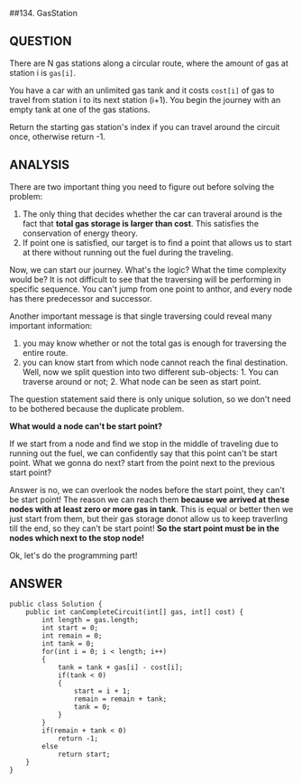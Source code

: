 ##134. GasStation


__QUESTION__
--

There are N gas stations along a circular route, where the amount of gas at station i is ``gas[i]``.

You have a car with an unlimited gas tank and it costs ``cost[i]`` of gas to travel from station i to its next station (i+1). You begin the journey with an empty tank at one of the gas stations.

Return the starting gas station's index if you can travel around the circuit once, otherwise return -1.

__ANALYSIS__
--

There are two important thing you need to figure out before solving the problem:

1. The only thing that decides whether the car can traveral around is the fact that **total gas storage is larger than cost**. This satisfies the conservation of energy theory.
2. If point one is satisfied, our target is to find a point that allows us to start at there without running out the fuel during the traveling.

Now, we can start our journey. What's the logic? What the time complexity would be?
It is not difficult to see that the traversing will be performing in specific sequence. You can't jump from one point to anthor, and every node has there predecessor and successor. 

Another important message is that single traversing could reveal many important information: 

1. you may know whether or not the total gas is enough for traversing the entire route. 
2. you can know start from which node cannot reach the final destination. 
Well, now we split question into two different sub-objects: 1. You can traverse around or not; 2. What node can be seen as start point.

The question statement said there is only unique solution, so we don't need to be bothered because the duplicate problem.

**What would a node can't be start point?**

If we start from a node and find we stop in the middle of traveling due to running out the fuel, we can confidently say that this point can't be start point. What we gonna do next? start from the point next to the previous start point?

Answer is no, we can overlook the nodes before the start point, they can't be start point! The reason we can reach them **because we arrived at these nodes with at least zero or more gas in tank**. This is equal or better then we just start from them, but their gas storage donot allow us to keep traverling till the end, so they can't be start point! **So the start point must be in the nodes which next to the stop node!**

Ok, let's do the programming part!

__ANSWER__
--
```
public class Solution {
    public int canCompleteCircuit(int[] gas, int[] cost) {
        int length = gas.length;
        int start = 0;
        int remain = 0;
        int tank = 0;
        for(int i = 0; i < length; i++)
        {
            tank = tank + gas[i] - cost[i];
            if(tank < 0)
            {   
                start = i + 1;
                remain = remain + tank;
                tank = 0;
            }
        }
        if(remain + tank < 0)
            return -1;
        else
            return start;
    }
}
```


